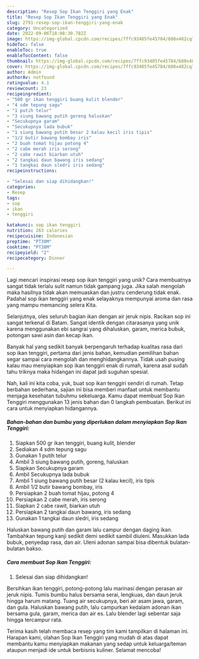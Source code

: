```yaml
---
description: "Resep Sop Ikan Tenggiri yang Enak"
title: "Resep Sop Ikan Tenggiri yang Enak"
slug: 2791-resep-sop-ikan-tenggiri-yang-enak
category: Uncategorized
date: 2022-09-06T18:08:30.782Z
image: https://img-global.cpcdn.com/recipes/7ffc93405fe45784/680x482cq70/sop-ikan-tenggiri-foto-resep-utama.jpg
hideToc: false
enableToc: true
enableTocContent: false
thumbnail: https://img-global.cpcdn.com/recipes/7ffc93405fe45784/680x482cq70/sop-ikan-tenggiri-foto-resep-utama.jpg
cover: https://img-global.cpcdn.com/recipes/7ffc93405fe45784/680x482cq70/sop-ikan-tenggiri-foto-resep-utama.jpg
author: Admin
authorAv: notfound
ratingvalue: 4.1
reviewcount: 23
recipeingredient:
- "500 gr ikan tenggiri buang kulit blender"
- "4 sdm tepung sagu"
- "1 putih telur"
- "3 siung bawang putih goreng haluskan"
- "Secukupnya garam"
- "Secukupnya lada bubuk"
- "1 siung bawang putih besar 2 kalau kecil iris tipis"
- "1/2 butir bawang bombay iris"
- "2 buah tomat hijau potong 4"
- "2 cabe merah iris serong"
- "2 cabe rawit biarkan utuh"
- "2 tangkai daun bawang iris sedang"
- "1 tangkai daun sledri iris sedang"
recipeinstructions:

- "Selesai dan siap dihidangkan!"
categories:
- Resep
tags:
- sop
- ikan
- tenggiri

katakunci: sop ikan tenggiri 
nutrition: 263 calories
recipecuisine: Indonesian
preptime: "PT30M"
cooktime: "PT38M"
recipeyield: "2"
recipecategory: Dinner

---
```





Lagi mencari inspirasi resep sop ikan tenggiri yang unik? Cara membuatnya sangat tidak terlalu sulit namun tidak gampang juga. Jika salah mengolah maka hasilnya tidak akan memuaskan dan justru cenderung tidak enak. Padahal sop ikan tenggiri yang enak selayaknya mempunyai aroma dan rasa yang mampu memancing selera Kita.





Selanjutnya, oles seluruh bagian ikan dengan air jeruk nipis. Racikan sop ini sangat terkenal di Batam. Sangat identik dengan citarasanya yang unik karena menggunakan ebi sangrai yang dihaluskan, garam, merica bubuk, potongan sawi asin dan kecap ikan.

Banyak hal yang sedikit banyak berpengaruh terhadap kualitas rasa dari sop ikan tenggiri, pertama dari jenis bahan, kemudian pemilihan bahan segar sampai cara mengolah dan menghidangkannya. Tidak usah pusing kalau mau menyiapkan sop ikan tenggiri enak di rumah, karena asal sudah tahu triknya maka hidangan ini dapat jadi suguhan spesial.






Nah, kali ini kita coba, yuk, buat sop ikan tenggiri sendiri di rumah. Tetap berbahan sederhana, sajian ini bisa memberi manfaat untuk membantu menjaga kesehatan tubuhmu sekeluarga. Kamu dapat membuat Sop Ikan Tenggiri menggunakan 13 jenis bahan dan 0 langkah pembuatan. Berikut ini cara untuk menyiapkan hidangannya.

<!--inarticleads1-->

##### Bahan-bahan dan bumbu yang diperlukan dalam menyiapkan Sop Ikan Tenggiri:

1. Siapkan 500 gr ikan tenggiri, buang kulit, blender
1. Sediakan 4 sdm tepung sagu
1. Gunakan 1 putih telur
1. Ambil 3 siung bawang putih, goreng, haluskan
1. Siapkan Secukupnya garam
1. Ambil Secukupnya lada bubuk
1. Ambil 1 siung bawang putih besar (2 kalau kecil), iris tipis
1. Ambil 1/2 butir bawang bombay, iris
1. Persiapkan 2 buah tomat hijau, potong 4
1. Persiapkan 2 cabe merah, iris serong
1. Siapkan 2 cabe rawit, biarkan utuh
1. Persiapkan 2 tangkai daun bawang, iris sedang
1. Gunakan 1 tangkai daun sledri, iris sedang


Haluskan bawang putih dan garam lalu campur dengan daging ikan. Tambahkan tepung kanji sedikit demi sedikit sambil diuleni. Masukkan lada bubuk, penyedap rasa, dan air. Uleni adonan sampai bisa dibentuk bulatan-bulatan bakso. 

<!--inarticleads2-->

##### Cara membuat Sop Ikan Tenggiri:


1. Selesai dan siap dihidangkan!

Bersihkan ikan tenggiri, potong-potong lalu marinasi dengan perasan air jeruk nipis. Tumis bumbu halus bersama serai, lengkuas, dan daun jeruk hingga harum matang. Tuang air secukupnya, beri air asam jawa, garam, dan gula. Haluskan bawang putih, lalu campurkan kedalam adonan ikan bersama gula, garam, merica dan air es. Lalu blender lagi sebentar saja hingga tercampur rata. 

Terima kasih telah membaca resep yang tim kami tampilkan di halaman ini. Harapan kami, olahan Sop Ikan Tenggiri yang mudah di atas dapat membantu kamu menyiapkan makanan yang sedap untuk keluarga/teman ataupun menjadi ide untuk berbisnis kuliner. Selamat mencoba!
